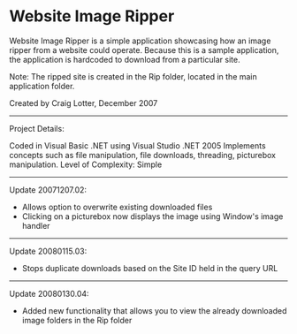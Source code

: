 Website Image Ripper
====================

Website Image Ripper is a simple application showcasing how an image ripper from a website could operate. Because this is a sample application, the application is hardcoded to download from a particular site.

Note: The ripped site is created in the Rip folder, located in the main application folder.

Created by Craig Lotter, December 2007

*********************************

Project Details:

Coded in Visual Basic .NET using Visual Studio .NET 2005
Implements concepts such as file manipulation, file downloads, threading, picturebox manipulation.
Level of Complexity: Simple

*********************************

Update 20071207.02:

- Allows option to overwrite existing downloaded files
- Clicking on a picturebox now displays the image using Window's image handler

*********************************

Update 20080115.03:

- Stops duplicate downloads based on the Site ID held in the query URL

*********************************

Update 20080130.04:

- Added new functionality that allows you to view the already downloaded image folders in the Rip folder
